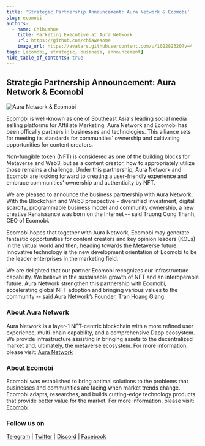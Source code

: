 ```yaml
---
title: 'Strategic Partnership Announcement: Aura Network & Ecomobi'
slug: ecomobi
authors:
  - name: Chihuahua
    title: Marketing Executive at Aura Network
    url: https://github.com/chiawesome
    image_url: https://avatars.githubusercontent.com/u/102282320?v=4
tags: [ecomobi, strategic, business, announcement]
hide_table_of_contents: true
---
```


## Strategic Partnership Announcement: Aura Network & Ecomobi

![Aura Network & Ecomobi](/img/Ecomobi-facebook.png)

[Ecomobi](https://ecomobi.com/en/) is well-known as one of Southeast Asia's leading social media selling platforms for Affiliate Marketing. Aura Network and Ecomobi has been offically partners in businesses and technologies. This alliance sets for meeting its standards for communities' ownership and cultivating opportunities for content creators.

Non-fungible token (NFT) is considered as one of the building blocks for Metaverse and Web3, but as a content creator, how to appropriately utilize those remains a challenge. Under this partnership, Aura Network and Ecomobi are looking forward to creating a user-friendly experience and embrace communities' ownership and authenticity by NFT.

<!--truncate-->

We are pleased to announce the business partnership with Aura Network. With the Blockchain and Web3 prospective - diversified investment, digital scarcity, programmable business model and community ownership, a new creative Renaissance was born on the Internet -- said Truong Cong Thanh, CEO of Ecomobi.

Ecomobi hopes that together with Aura Network, Ecomobi may generate fantastic opportunities for content creators and key opinion leaders (KOLs) in the virtual world and then, heading towards the Metaverse future. Innovative technology is the new development orientation of Ecomobi to be the leader enterprises in the marketing field.

We are delighted that our partner Ecomobi recognizes our infrastructure capability. We believe in the sustainable growth of NFT and an interoperable future. Aura Network strengthen this partnership with Ecomobi, accelerating global NFT adoption and bringing various values to the community -- said Aura Network’s Founder, Tran Hoang Giang.

### About Aura Network

Aura Network is a layer-1 NFT-centric blockchain with a more refined user experience, multi-chain capability, and a comprehensive Dapp ecosystem. We provide infrastructure assisting in bringing assets to the decentralized market and, ultimately, the metaverse ecosystem. For more information, please visit: [Aura Network](https://aura.network/)

### About Ecomobi

Ecomobi was established to bring optimal solutions to the problems that businesses and communities are facing when market trends change. Ecomobi adapts, researches, and builds cutting-edge technology products that provide better value for the market. For more information, please visit: [Ecomobi](https://ecomobi.com/en/)

### Follow us on

[Telegram](https://t.me/+zjYMBoLBslkwZjU1) | [Twitter](https://twitter.com/AuraNetworkHQ) | [Discord](https://discord.gg/sKsvpQTAzP) | [Facebook](https://facebook.com/AuraNetworkHQ/)